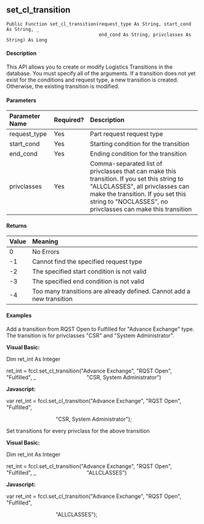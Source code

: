 set_cl_transition
-------------------

```
Public Function set_cl_transition(request_type As String, start_cond As String, _
                                  end_cond As String, privclasses As String) As Long
```

#### Description

This API allows you to create or modify Logistics Transitions in the database. You must specify all of the arguments. If a transition does not yet exist for the conditions and request type, a new transition is created. Otherwise, the existing transition is modified.

#### Parameters

| Parameter Name | Required? | Description |
|:--- |:--- |:--- |
| request_type | Yes | Part request request type |
| start_cond | Yes | Starting condition for the transition |
| end_cond | Yes | Ending condition for the transition |
| privclasses | Yes | Comma-separated list of privclasses that can make this transition. If you set this string to "ALLCLASSES", all privclasses can make the transition. If you set this string to "NOCLASSES", no privclasses can make this transition |

#### Returns

| Value | Meaning |
|:--- |:--- |
| 0 | No Errors |
| -1 | Cannot find the specified request type |
| -2 | The specified start condition is not valid |
| -3 | The specified end condition is not valid |
| -4 | Too many transitions are already defined. Cannot add a new transition |

#### Examples

Add a transition from RQST Open to Fulfilled for "Advance Exchange" type. The transition is for privclasses "CSR" and "System Administrator".

**Visual Basic:**

Dim ret_int As Integer

ret_int = fccl.set_cl_transition("Advance Exchange", "RQST Open", "Fulfilled", _
                                 "CSR, System Administrator")

**Javascript:**

var ret_int = fccl.set_cl_transition("Advance Exchange", "RQST Open", "Fulfilled",

                                 "CSR, System Administrator");

 Set transitions for every privclass for the above transition

**Visual Basic:**

Dim ret_int As Integer

ret_int = fccl.set_cl_transition("Advance Exchange", "RQST Open", "Fulfilled", _
                                 "ALLCLASSES")

**Javascript:**

var ret_int = fccl.set_cl_transition("Advance Exchange", "RQST Open", "Fulfilled",

                                 "ALLCLASSES");